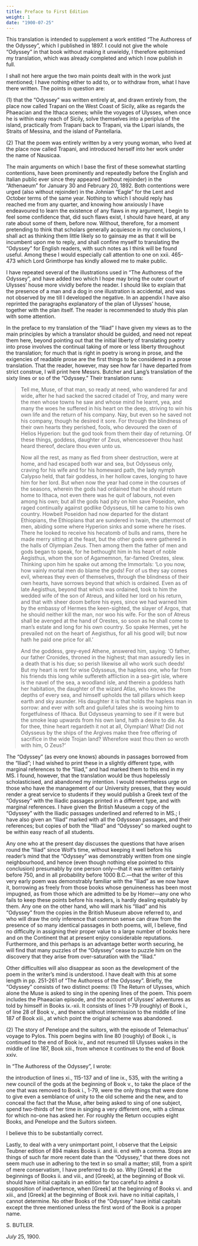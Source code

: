 ```yaml
---
title: Preface to First Edition
weight: 1
date: "1900-07-25"
---
```


This translation is intended to supplement a work entitled “The
Authoress of the Odyssey”, which I published in 1897. I could not give
the whole “Odyssey” in that book without making it unwieldy, I
therefore epitomised my translation, which was already completed and
which I now publish in full.

I shall not here argue the two main points dealt with in the work just
mentioned; I have nothing either to add to, or to withdraw from, what I
have there written. The points in question are:

(1) that the “Odyssey” was written entirely at, and drawn entirely
from, the place now called Trapani on the West Coast of Sicily, alike
as regards the Phaeacian and the Ithaca scenes; while the voyages of
Ulysses, when once he is within easy reach of Sicily, solve themselves
into a periplus of the island, practically from Trapani back to
Trapani, via the Lipari islands, the Straits of Messina, and the island
of Pantellaria.

(2) That the poem was entirely written by a very young woman, who lived
at the place now called Trapani, and introduced herself into her work
under the name of Nausicaa.

The main arguments on which I base the first of these somewhat
startling contentions, have been prominently and repeatedly before the
English and Italian public ever since they appeared (without rejoinder)
in the “Athenaeum” for January 30 and February 20, 1892. Both
contentions were urged (also without rejoinder) in the Johnian “Eagle”
for the Lent and October terms of the same year. Nothing to which I
should reply has reached me from any quarter, and knowing how anxiously
I have endeavoured to learn the existence of any flaws in my argument,
I begin to feel some confidence that, did such flaws exist, I should
have heard, at any rate about some of them, before now. Without,
therefore, for a moment pretending to think that scholars generally
acquiesce in my conclusions, I shall act as thinking them little likely
so to gainsay me as that it will be incumbent upon me to reply, and
shall confine myself to translating the “Odyssey” for English readers,
with such notes as I think will be found useful. Among these I would
especially call attention to one on xxii. 465-473 which Lord Grimthorpe
has kindly allowed me to make public.

I have repeated several of the illustrations used in “The Authoress of
the Odyssey”, and have added two which I hope may bring the outer court
of Ulysses’ house more vividly before the reader. I should like to
explain that the presence of a man and a dog in one illustration is
accidental, and was not observed by me till I developed the negative.
In an appendix I have also reprinted the paragraphs explanatory of the
plan of Ulysses’ house, together with the plan itself. The reader is
recommended to study this plan with some attention.

In the preface to my translation of the “Iliad” I have given my views
as to the main principles by which a translator should be guided, and
need not repeat them here, beyond pointing out that the initial liberty
of translating poetry into prose involves the continual taking of more
or less liberty throughout the translation; for much that is right in
poetry is wrong in prose, and the exigencies of readable prose are the
first things to be considered in a prose translation. That the reader,
however, may see how far I have departed from strict construe, I will
print here Messrs. Butcher and Lang’s translation of the sixty lines or
so of the “Odyssey.” Their translation runs:

> Tell me, Muse, of that man, so ready at need, who wandered far and
> wide, after he had sacked the sacred citadel of Troy, and many were the
> men whose towns he saw and whose mind he learnt, yea, and many the woes
> he suffered in his heart on the deep, striving to win his own life and
> the return of his company. Nay, but even so he saved not his company,
> though he desired it sore. For through the blindness of their own
> hearts they perished, fools, who devoured the oxen of Helios Hyperion:
> but the god took from them their day of returning. Of these things,
> goddess, daughter of Zeus, whencesoever thou hast heard thereof,
> declare thou even unto us.
>
> Now all the rest, as many as fled from sheer destruction, were at
> home, and had escaped both war and sea, but Odysseus only, craving
> for his wife and for his homeward path, the lady nymph Calypso
> held, that fair goddess, in her hollow caves, longing to have him
> for her lord. But when now the year had come in the courses of the
> seasons, wherein the gods had ordained that he should return home
> to Ithaca, not even there was he quit of labours, not even among
> his own; but all the gods had pity on him save Poseidon, who raged
> continually against godlike Odysseus, till he came to his own
> country. Howbeit Poseidon had now departed for the distant
> Ethiopians, the Ethiopians that are sundered in twain, the
> uttermost of men, abiding some where Hyperion sinks and some where
> he rises. There he looked to receive his hecatomb of bulls and
> rams, there he made merry sitting at the feast, but the other gods
> were gathered in the halls of Olympian Zeus. Then among them the
> father of men and gods began to speak, for he bethought him in his
> heart of noble Aegisthus, whom the son of Agamemnon, far-famed
> Orestes, slew. Thinking upon him he spake out among the Immortals:
> ‘Lo you now, how vainly mortal men do blame the gods! For of us
> they say comes evil, whereas they even of themselves, through the
> blindness of their own hearts, have sorrows beyond that which is
> ordained. Even as of late Aegisthus, beyond that which was
> ordained, took to him the wedded wife of the son of Atreus, and
> killed her lord on his return, and that with sheer doom before his
> eyes, since we had warned him by the embassy of Hermes the
> keen-sighted, the slayer of Argos, that he should neither kill the
> man, nor woo his wife. For the son of Atreus shall be avenged at
> the hand of Orestes, so soon as he shall come to man’s estate and
> long for his own country. So spake Hermes, yet he prevailed not on
> the heart of Aegisthus, for all his good will; but now hath he paid
> one price for all.’
>
> And the goddess, grey-eyed Athene, answered him, saying: ‘O father,
> our father Cronides, throned in the highest; that man assuredly
> lies in a death that is his due; so perish likewise all who work
> such deeds! But my heart is rent for wise Odysseus, the hapless
> one, who far from his friends this long while suffereth affliction
> in a sea-girt isle, where is the navel of the sea, a woodland isle,
> and therein a goddess hath her habitation, the daughter of the
> wizard Atlas, who knows the depths of every sea, and himself
> upholds the tall pillars which keep earth and sky asunder. His
> daughter it is that holds the hapless man in sorrow: and ever with
> soft and guileful tales she is wooing him to forgetfulness of
> Ithaca. But Odysseus yearning to see if it were but the smoke leap
> upwards from his own land, hath a desire to die. As for thee, thine
> heart regardeth it not at all, Olympian! What! Did not Odysseus by
> the ships of the Argives make thee free offering of sacrifice in
> the wide Trojan land? Wherefore wast thou then so wroth with him, O
> Zeus?’


The “Odyssey” (as every one knows) abounds in passages borrowed from
the “Iliad”; I had wished to print these in a slightly different type,
with marginal references to the “Iliad,” and had marked them to this
end in my MS. I found, however, that the translation would be thus
hopelessly scholasticised, and abandoned my intention. I would
nevertheless urge on those who have the management of our University
presses, that they would render a great service to students if they
would publish a Greek text of the “Odyssey” with the Iliadic passages
printed in a different type, and with marginal references. I have given
the British Museum a copy of the “Odyssey” with the Iliadic passages
underlined and referred to in MS.; I have also given an “Iliad” marked
with all the Odyssean passages, and their references; but copies of
both the “Iliad” and “Odyssey” so marked ought to be within easy reach
of all students.

Any one who at the present day discusses the questions that have arisen
round the “Iliad” since Wolf’s time, without keeping it well before his
reader’s mind that the “Odyssey” was demonstrably written from one
single neighbourhood, and hence (even though nothing else pointed to
this conclusion) presumably by one person only—that it was written
certainly before 750, and in all probability before 1000 B.C.—that the
writer of this very early poem was demonstrably familiar with the
“Iliad” as we now have it, borrowing as freely from those books whose
genuineness has been most impugned, as from those which are admitted to
be by Homer—any one who fails to keep these points before his readers,
is hardly dealing equitably by them. Any one on the other hand, who
will mark his “Iliad” and his “Odyssey” from the copies in the British
Museum above referred to, and who will draw the only inference that
common sense can draw from the presence of so many identical passages
in both poems, will, I believe, find no difficulty in assigning their
proper value to a large number of books here and on the Continent that
at present enjoy considerable reputations. Furthermore, and this
perhaps is an advantage better worth securing, he will find that many
puzzles of the “Odyssey” cease to puzzle him on the discovery that they
arise from over-saturation with the “Iliad.”

Other difficulties will also disappear as soon as the development of
the poem in the writer’s mind is understood. I have dealt with this at
some length in pp. 251-261 of “The Authoress of the Odyssey”. Briefly,
the “Odyssey” consists of two distinct poems: (1) The Return of
Ulysses, which alone the Muse is asked to sing in the opening lines of
the poem. This poem includes the Phaeacian episode, and the account of
Ulysses’ adventures as told by himself in Books ix.-xii. It consists of
lines 1-79 (roughly) of Book i., of line 28 of Book v., and thence
without intermission to the middle of line 187 of Book xiii., at which
point the original scheme was abandoned.

(2) The story of Penelope and the suitors, with the episode of
Telemachus’ voyage to Pylos. This poem begins with line 80 (roughly) of
Book i., is continued to the end of Book iv., and not resumed till
Ulysses wakes in the middle of line 187, Book xiii., from whence it
continues to the end of Book xxiv.

In “The Authoress of the Odyssey”, I wrote:

the introduction of lines xi., 115-137 and of line ix., 535, with the
writing a new council of the gods at the beginning of Book v., to take
the place of the one that was removed to Book i., 1-79, were the only
things that were done to give even a semblance of unity to the old
scheme and the new, and to conceal the fact that the Muse, after being
asked to sing of one subject, spend two-thirds of her time in singing a
very different one, with a climax for which no-one has asked her. For
roughly the Return occupies eight Books, and Penelope and the Suitors
sixteen.


I believe this to be substantially correct.

Lastly, to deal with a very unimportant point, I observe that the
Leipsic Teubner edition of 894 makes Books ii. and iii. end with a
comma. Stops are things of such far more recent date than the
“Odyssey,” that there does not seem much use in adhering to the text in
so small a matter; still, from a spirit of mere conservatism, I have
preferred to do so. Why [Greek] at the beginnings of Books ii. and
viii., and [Greek], at the beginning of Book vii. should have initial
capitals in an edition far too careful to admit a supposition of
inadvertence, when [Greek] at the beginning of Books vi. and xiii., and
[Greek] at the beginning of Book xvii. have no initial capitals, I
cannot determine. No other Books of the “Odyssey” have initial capitals
except the three mentioned unless the first word of the Book is a
proper name.

S. BUTLER.


_July_ 25, 1900.
